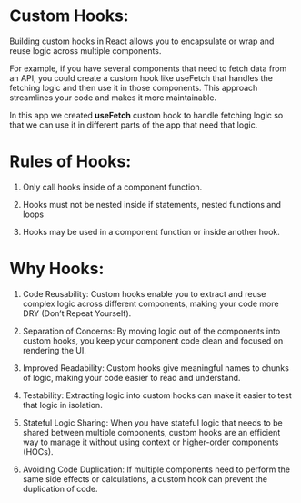# Custom Hooks:
Building custom hooks in React allows you to encapsulate or wrap and reuse logic across multiple components.

For example, if you have several components that need to fetch data from an API, you could create a custom hook like useFetch that handles the fetching logic and then use it in those components. This approach streamlines your code and makes it more maintainable.

In this app we created <b>useFetch</b> custom hook to handle fetching logic so that we can use it in different parts of the app that need that logic.

# Rules of Hooks:

1. Only call hooks inside of a component function.

2. Hooks must not be nested inside if statements, nested functions and loops
   
3. Hooks may be used in a component function or inside another hook.

# Why Hooks:

1. Code Reusability: Custom hooks enable you to extract and reuse complex logic across different components, making your code more DRY (Don’t Repeat Yourself).

2. Separation of Concerns: By moving logic out of the components into custom hooks, you keep your component code clean and focused on rendering the UI.

3. Improved Readability: Custom hooks give meaningful names to chunks of logic, making your code easier to read and understand.

4. Testability: Extracting logic into custom hooks can make it easier to test that logic in isolation.

5. Stateful Logic Sharing: When you have stateful logic that needs to be shared between multiple components, custom hooks are an efficient way to manage it without using context or higher-order components (HOCs).

6. Avoiding Code Duplication: If multiple components need to perform the same side effects or calculations, a custom hook can prevent the duplication of code.

